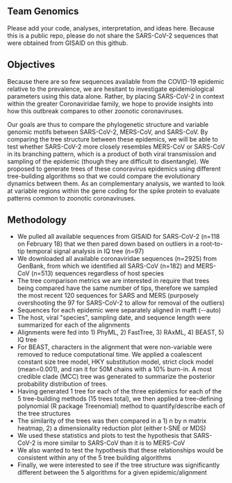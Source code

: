 ## Team Genomics

Please add your code, analyses, interpretation, and ideas here. Because this is a public repo, please do not share the SARS-CoV-2 sequences that were obtained from GISAID on this github.

## Objectives

Because there are so few sequences available from the COVID-19 epidemic relative to the prevalence, we are hesitant to investigate epidemiological parameters using this data alone. Rather, by placing SARS-CoV-2 in context within the greater Coronaviridae family, we hope to provide insights into how this outbreak compares to other zoonotic coronaviruses.

Our goals are thus to compare the phylogenetic structure and variable genomic motifs between SARS-CoV-2, MERS-CoV, and SARS-CoV. By comparing the tree structure between these epidemics, we will be able to test whether SARS-CoV-2 more closely resembles MERS-CoV or SARS-CoV in its branching pattern, which is a product of both viral transmission and sampling of the epidemic (though they are difficult to disentangle). We proposed to generate trees of these conoravirus epidemics using different tree-building algorithms so that we could compare the evolutionary dynamics between them. As an complementary analysis, we wanted to look at variable regions within the gene coding for the spike protein to evaluate patterns common to zoonotic coronaviruses. 

## Methodology
* We pulled all available sequences from GISAID for SARS-CoV-2 (n=118 on February 18) that we then pared down based on outliers in a root-to-tip temporal signal analysis in IQ tree (n=97)
* We downloaded all available coronaviridae sequences (n=2925) from GenBank, from which we identified all SARS-CoV (n=182) and MERS-CoV (n=513) sequences regardless of host species
* The tree comparison metrics we are interested in require that trees being compared have the same number of tips, therefore we sampled the most recent 120 sequences for SARS and MERS (purposely overshooting the 97 for SARS-CoV-2 to allow for removal of the outliers)
* Sequences for each epidemic were separately aligned in mafft (--auto)
* The host, viral "species", sampling date, and sequence length were summarized for each of the alignments
* Alignments were fed into 1) PhyML, 2) FastTree, 3) RAxML, 4) BEAST, 5) IQ tree
* For BEAST, characters in the alignment that were non-variable were removed to reduce computational time. We applied a coalescent constant size tree model, HKY substitution model, strict clock model (mean=0.001), and ran it for 50M chains with a 10% burn-in. A most credible clade (MCC) tree was generated to summarize the posterior probability distribution of trees. 
* Having generated 1 tree for each of the three epidemics for each of the 5 tree-building methods (15 trees total), we then applied a tree-defining polynomial (R package Treenomial) method to quantify/describe each of the tree structures
* The similarity of the trees was then compared in a 1) n by n matrix heatmap, 2) a dimensionality reduction plot (either t-SNE or MDS)
* We used these statistics and plots to test the hypothesis that SARS-CoV-2 is more similar to SARS-CoV than it is to MERS-CoV
* We also wanted to test the hypothesis that these relationships would be consistent within any of the 5 tree building algorithms
* Finally, we were interested to see if the tree structure was significantly different between the 5 algorithms for a given epidemic/alignment


